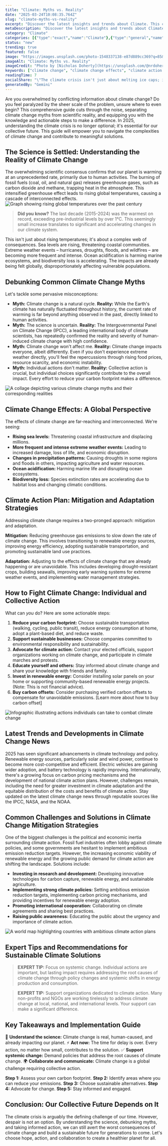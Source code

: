 ```yaml
---
title: "Climate: Myths vs. Reality"
date: "2025-03-24T10:08:35.764Z"
slug: "climate-myths-vs-reality"
excerpt: "Discover the latest insights and trends about Climate. This comprehensive guide covers everything you need to know about Climate in 2025."
metaDescription: "Discover the latest insights and trends about Climate. This comprehensive guide covers everything you need to know about Climate in 2025."
category: "Climate"
categories: [{"type":"exact","name":"Climate"},{"type":"general","name":"Environmental Science"},{"type":"medium","name":"Atmospheric Modeling"},{"type":"specific","name":"Climate Projections"},{"type":"niche","name":"GCM Calibration"}]
status: "new"
trending: true
featured: false
image: "https://images.unsplash.com/photo-1548337138-e87d889cc369?q=85&w=1200&fit=max&fm=webp&auto=compress"
imageAlt: "Climate: Myths vs. Reality"
imageCredit: "Photo by [Nicholas Doherty](https://unsplash.com/@nrdoherty) on Unsplash"
keywords: ["climate change", "climate change effects", "climate action plan", "how to fight climate change", "climate change solutions", "best climate documentaries", "climate change news", "buy carbon offset", "climate change mitigation strategies", "sustainable climate solutions"]
readingTime: 7
socialShare: "\"The climate crisis isn't just about melting ice caps; it's about the interconnected web of life on Earth. Our actions today will determine the future of generations to come.\""
generatedBy: "Gemini"
---
```




Are you overwhelmed by conflicting information about climate change?  Do you feel paralyzed by the sheer scale of the problem, unsure where to even begin?  This comprehensive guide cuts through the noise, separating climate change myths from scientific reality, and equipping you with the knowledge and actionable steps to make a difference. In 2025, understanding the climate crisis is no longer optional; it's essential for our collective future.  This guide will empower you to navigate the complexities of climate change and contribute to meaningful solutions.

##  The Science is Settled: Understanding the Reality of Climate Change

The overwhelming scientific consensus confirms that our planet is warming at an unprecedented rate, primarily due to human activities.  The burning of fossil fuels (coal, oil, and natural gas) releases greenhouse gases, such as carbon dioxide and methane, trapping heat in the atmosphere. This intensified greenhouse effect leads to rising global temperatures, causing a cascade of interconnected effects. ![Graph showing rising global temperatures over the past century](https://images.unsplash.com/photo-1552799446-159ba9523315?q=85&w=1200&fit=max&fm=webp&auto=compress)

> **Did you know?** The last decade (2015-2024) was the warmest on record, exceeding pre-industrial levels by over 1°C. This seemingly small increase translates to significant and accelerating changes in our climate system.

This isn't just about rising temperatures; it's about a complex web of consequences.  Sea levels are rising, threatening coastal communities.  Extreme weather events – hurricanes, droughts, floods, and wildfires – are becoming more frequent and intense.  Ocean acidification is harming marine ecosystems, and biodiversity loss is accelerating. The impacts are already being felt globally, disproportionately affecting vulnerable populations.

## Debunking Common Climate Change Myths

Let's tackle some pervasive misconceptions:

* **Myth:** Climate change is a natural cycle. **Reality:** While the Earth's climate has naturally fluctuated throughout history, the current rate of warming is far beyond anything observed in the past, directly linked to human activities.
* **Myth:** The science is uncertain. **Reality:**  The Intergovernmental Panel on Climate Change (IPCC), a leading international body of climate scientists, has repeatedly confirmed the reality and severity of human-induced climate change with high confidence.
* **Myth:** Climate change won't affect me. **Reality:** Climate change impacts everyone, albeit differently.  Even if you don't experience extreme weather directly, you'll feel the repercussions through rising food prices, resource scarcity, and economic instability.
* **Myth:** Individual actions don't matter. **Reality:**  Collective action is crucial, but individual choices significantly contribute to the overall impact.  Every effort to reduce your carbon footprint makes a difference.

![A collage depicting various climate change myths and their corresponding realities](https://images.unsplash.com/photo-1570358934836-6802981e481e?q=85&w=1200&fit=max&fm=webp&auto=compress)

## Climate Change Effects: A Global Perspective

The effects of climate change are far-reaching and interconnected.  We're seeing:

* **Rising sea levels:** Threatening coastal infrastructure and displacing millions.
* **More frequent and intense extreme weather events:** Leading to increased damage, loss of life, and economic disruption.
* **Changes in precipitation patterns:** Causing droughts in some regions and floods in others, impacting agriculture and water resources.
* **Ocean acidification:** Harming marine life and disrupting ocean ecosystems.
* **Biodiversity loss:**  Species extinction rates are accelerating due to habitat loss and changing climatic conditions.

##  Climate Action Plan:  Mitigation and Adaptation Strategies

Addressing climate change requires a two-pronged approach: mitigation and adaptation.

**Mitigation:** Reducing greenhouse gas emissions to slow down the rate of climate change. This involves transitioning to renewable energy sources, improving energy efficiency, adopting sustainable transportation, and promoting sustainable land use practices.

**Adaptation:** Adjusting to the effects of climate change that are already happening or are unavoidable.  This includes developing drought-resistant crops, building seawalls, improving early warning systems for extreme weather events, and implementing water management strategies.

## How to Fight Climate Change:  Individual and Collective Action

What can *you* do?  Here are some actionable steps:

1. **Reduce your carbon footprint:**  Choose sustainable transportation (walking, cycling, public transit), reduce energy consumption at home, adopt a plant-based diet, and reduce waste.
2. **Support sustainable businesses:**  Choose companies committed to environmental responsibility and sustainability.
3. **Advocate for climate action:**  Contact your elected officials, support organizations working on climate change, and participate in climate marches and protests.
4. **Educate yourself and others:**  Stay informed about climate change and share your knowledge with friends and family.
5. **Invest in renewable energy:** Consider installing solar panels on your home or supporting community-based renewable energy projects. (Note: This is not financial advice).
6. **Buy carbon offsets:**  Consider purchasing verified carbon offsets to compensate for unavoidable emissions.  [Learn more about how to buy carbon offset]

![Infographic illustrating actions individuals can take to combat climate change](https://images.unsplash.com/photo-1464039397811-476f652a343b?q=85&w=1200&fit=max&fm=webp&auto=compress)

## Latest Trends and Developments in Climate Change News

2025 has seen significant advancements in climate technology and policy.  Renewable energy sources, particularly solar and wind power, continue to become more cost-competitive and efficient.  Electric vehicles are gaining wider adoption, and battery technology is rapidly improving.  Internationally, there's a growing focus on carbon pricing mechanisms and the development of national climate action plans.  However, challenges remain, including the need for greater investment in climate adaptation and the equitable distribution of the costs and benefits of climate action.  Stay updated on the latest climate change news through reputable sources like the IPCC, NASA, and the NOAA.

## Common Challenges and Solutions in Climate Change Mitigation Strategies

One of the biggest challenges is the political and economic inertia surrounding climate action.  Fossil fuel industries often lobby against climate policies, and some governments are hesitant to implement ambitious emission reduction targets.  However, the increasing economic viability of renewable energy and the growing public demand for climate action are shifting the landscape. Solutions include:

* **Investing in research and development:**  Developing innovative technologies for carbon capture, renewable energy, and sustainable agriculture.
* **Implementing strong climate policies:**  Setting ambitious emission reduction targets, implementing carbon pricing mechanisms, and providing incentives for renewable energy adoption.
* **Promoting international cooperation:**  Collaborating on climate agreements and sharing best practices.
* **Raising public awareness:**  Educating the public about the urgency and importance of climate action.

![A world map highlighting countries with ambitious climate action plans](https://images.unsplash.com/photo-1472114864173-39596323454f?q=85&w=1200&fit=max&fm=webp&auto=compress)

## Expert Tips and Recommendations for Sustainable Climate Solutions

> **EXPERT TIP:** Focus on systemic change.  Individual actions are important, but lasting impact requires addressing the root causes of climate change through policy changes and systemic shifts in energy production and consumption.

> **EXPERT TIP:** Support organizations dedicated to climate action.  Many non-profits and NGOs are working tirelessly to address climate change at local, national, and international levels.  Your support can make a significant difference.

## Key Takeaways and Implementation Guide

🔑 **Understand the science:** Climate change is real, human-caused, and already impacting our planet.
⚡ **Act now:**  The time for delay is over.  Every action, no matter how small, contributes to the solution.
✅ **Support systemic change:** Demand policies that address the root causes of climate change.
🌍 **Collaborate and communicate:**  Climate change is a global challenge requiring collective action.

**Step 1:** Assess your own carbon footprint.
**Step 2:** Identify areas where you can reduce your emissions.
**Step 3:**  Choose sustainable alternatives.
**Step 4:** Advocate for change.
**Step 5:** Stay informed and engaged.

## Conclusion:  Our Collective Future Depends on It

The climate crisis is arguably the defining challenge of our time.  However, despair is not an option.  By understanding the science, debunking myths, and taking informed action, we can still avert the worst consequences of climate change and build a sustainable future for generations to come.  Let's choose hope, action, and collaboration to create a healthier planet for all.

